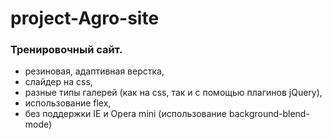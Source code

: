 # project-Agro-site

### Тренировочный сайт. 

- резиновая, адаптивная верстка,
- слайдер на css,
- разные типы галерей (как на css, так и с помощью плагинов jQuery),
- использование flex,
- без поддержки IE и Opera mini (использование background-blend-mode)


